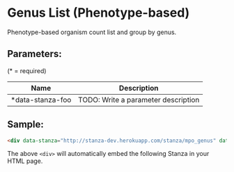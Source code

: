Genus List (Phenotype-based)
=========
Phenotype-based organism count list and group by genus.


## Parameters:

(* = required)

| Name             | Description                         |
|------------------|-------------------------------------|
| *data-stanza-foo | TODO: Write a parameter description |

## Sample:

```html
<div data-stanza="http://stanza-dev.herokuapp.com/stanza/mpo_genus" data-stanza-mpo-id="MPO_01003"></div>
```

The above `<div>` will automatically embed the following Stanza in your HTML page.

<div data-stanza="/stanza/mpo_genus" data-stanza-mpo-id="MPO_01003"></div>

